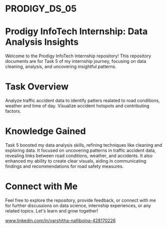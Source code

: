 # PRODIGY_DS_05
# Prodigy InfoTech Internship: Data Analysis Insights
Welcome to the Prodigy InfoTech Internship repository! This repository documents are for Task 5 of my internship journey, focusing on data cleaning, analysis, and uncovering insightful patterns.

# Task Overview
Analyze traffic accident data to identify patters realated to road conditions, weather and time of day. Visualize accident hotspots and contributing factors.

# Knowledge Gained
Task 5 boosted my data analysis skills, refining techniques like cleaning and exploring data. It focused on uncovering patterns in traffic accident data, revealing links between road conditions, weather, and accidents. It also enhanced my ability to create clear visuals, aiding in communicating findings and recommendations for road safety measures.

# Connect with Me
Feel free to explore the repository, provide feedback, or connect with me for further discussions on data science, internship experiences, or any related topics. Let's learn and grow together!

www.linkedin.com/in/varshitha-nalliboina-428170226

